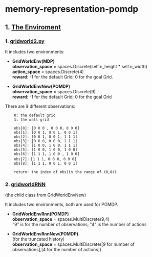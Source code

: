 # memory-representation-pomdp

## 1. [The Enviroment](https://github.com/YanhuaZhang516/memory-representation-pomdp/tree/main/gym_test)
### 1. [gridworld2.py](https://github.com/YanhuaZhang516/memory-representation-pomdp/blob/main/gym_test/gridworld2.py)
It includes two environments:  
- **GridWorldEnv(MDP)**  
**observation_space** = spaces.Discrete(self.n_height * self.n_width)  
**action_space** = spaces.Discrete(4)  
**reward**: -1 for the default Grid; 0 for the goal Grid.

- **GridWorldEnvNew(POMDP)**  
**observation_space** = spaces.Discrete(9)  
**reward**: -1 for the default Grid; 0 for the goal Grid

There are 9 different observations:   
  
        0: the default grid
        1: the wall grid  

        obs[0]: [0 0 0 , 0 0 0, 0 0 0]
        obs[1]: [0 0 1, 0 0 1, 0 0 1]
        obs[2]: [0 0 1, 0 0 1, 1 1 1]
        obs[3]: [0 0 0, 0 0 0, 1 1 1]
        obs[4]: [1 0 0, 1 0 0, 1 1 1]
        obs[5]: [1 0 0, 1 0 0, 1 0 0]
        obs[6]: [1 1 1, 1 0 0 , 1 0 0]
        obs[7]：[1 1 1, 0 0 0, 0 0 0]
        obs[8]: [1 1 1, 0 0 1, 0 0 1]

        return: the index of obs(in the range of (0,8))

### 2. [gridworldRNN](https://github.com/YanhuaZhang516/memory-representation-pomdp/blob/main/gym_test/gridworld2.py)
(the child class from GridWorldEnvNew)

It includes two environments, both are used for POMDP.
- **GridWorldEnvRnn(POMDP)**  
**observation_space** = spaces.MultiDiscrete(9,4)  
"9" is for the number of observations; "4" is the number of actions

- **GridWorldEnvRnnNew(POMDP)**  
(for the truncated history)  
**observation_space** = spaces.MultiDiscrete([9 for number of observations],[4 for the number of actions])  


